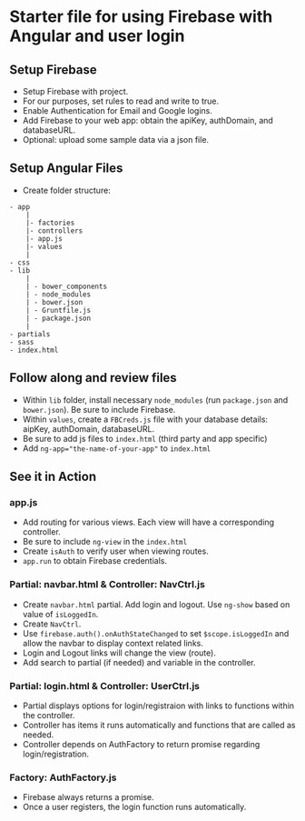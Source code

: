 # Starter file for using Firebase with Angular and user login

## Setup Firebase
* Setup Firebase with project. 
* For our purposes, set rules to read and write to true.
* Enable Authentication for Email and Google logins.
* Add Firebase to your web app: obtain the apiKey, authDomain, and databaseURL.
* Optional: upload some sample data via a json file.

## Setup Angular Files
* Create folder structure:
```
- app
    |
    |- factories
    |- controllers
    |- app.js
    |- values
    |
- css
- lib
    |
    | - bower_components
    | - node_modules
    | - bower.json
    | - Gruntfile.js
    | - package.json
    |
- partials
- sass
- index.html

```

## Follow along and review files
* Within `lib` folder, install necessary `node_modules` (run `package.json` and `bower.json`). Be sure to include Firebase.
* Within `values`, create a `FBCreds.js` file with your database details: aipKey, authDomain, databaseURL.
* Be sure to add js files to `index.html` (third party and app specific)
* Add `ng-app="the-name-of-your-app"` to `index.html`

## See it in Action
### app.js
* Add routing for various views. Each view will have a corresponding controller.
* Be sure to include `ng-view` in the `index.html`
* Create `isAuth` to verify user when viewing routes.
* `app.run` to obtain Firebase credentials.

### Partial: navbar.html & Controller: NavCtrl.js
* Create `navbar.html` partial. Add login and logout. Use `ng-show` based on value of `isLoggedIn`.
* Create `NavCtrl`.
* Use `firebase.auth().onAuthStateChanged` to set `$scope.isLoggedIn` and allow the navbar to display context related links.
* Login and Logout links will change the view (route).
* Add search to partial (if needed) and variable in the controller.

### Partial: login.html & Controller: UserCtrl.js
* Partial displays options for login/registraion with links to functions within the controller.
* Controller has items it runs automatically and functions that are called as needed.
* Controller depends on AuthFactory to return promise regarding login/registration.

### Factory: AuthFactory.js

* Firebase always returns a promise.
* Once a user registers, the login function runs automatically.





